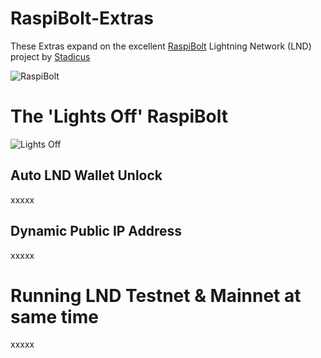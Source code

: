 # RaspiBolt-Extras

These Extras expand on the excellent [RaspiBolt](https://github.com/Stadicus/guides/blob/master/raspibolt/README.md) Lightning Network (LND) project by [Stadicus](https://github.com/Stadicus/)

![RaspiBolt](https://github.com/Stadicus/guides/raw/master/raspibolt/images/00_raspibolt_banner_440.png)

# The 'Lights Off' RaspiBolt
![Lights Off](http://78.media.tumblr.com/76531cbd7518c311576c44f259874c38/tumblr_mus1waGjJq1qz8x31o1_r1_500.gif)
## Auto LND Wallet Unlock
xxxxx
## Dynamic Public IP Address
xxxxx
# Running LND Testnet & Mainnet at same time
xxxxx
